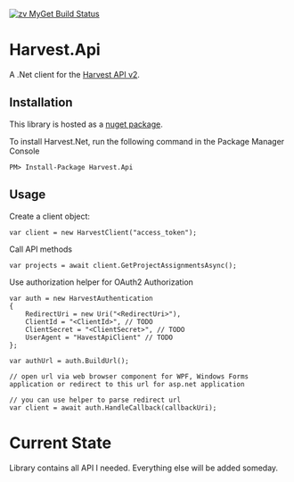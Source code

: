 [![zv MyGet Build Status](https://www.myget.org/BuildSource/Badge/zv?identifier=3b4888a9-f4db-434e-baac-7b3518d0f7af)](https://www.myget.org/Package/Details/zv?packageType=nuget&packageId=Harvest.Api)

# Harvest.Api

A .Net client for the [Harvest API v2][0].

Installation
------------

This library is hosted as a [nuget package][1].

To install Harvest.Net, run the following command in the Package Manager Console

    PM> Install-Package Harvest.Api
    
Usage
-----
Create a client object:

    var client = new HarvestClient("access_token");

Call API methods

    var projects = await client.GetProjectAssignmentsAsync();
    
Use authorization helper for OAuth2 Authorization
    
    var auth = new HarvestAuthentication
    {
        RedirectUri = new Uri("<RedirectUri>"),
        ClientId = "<ClientId>", // TODO
        ClientSecret = "<ClientSecret>", // TODO
        UserAgent = "HavestApiClient" // TODO
    };
    
    var authUrl = auth.BuildUrl();
    
    // open url via web browser component for WPF, Windows Forms application or redirect to this url for asp.net application

    // you can use helper to parse redirect url 
    var client = await auth.HandleCallback(callbackUri);
    
# Current State

Library contains all API I needed. Everything else will be added someday.

[0]:https://help.getharvest.com/api-v2/
[1]:https://www.nuget.org/packages/Harvest.Api/
